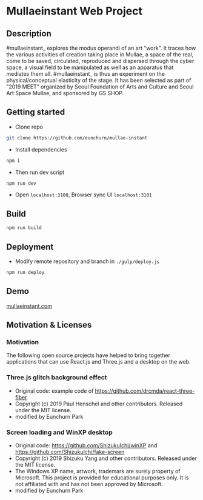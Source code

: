 # Mullaeinstant Web Project

## Description

\#mullaeinstant\_ explores the modus operandi of an art “work”. It traces how the various activities of creation taking place in Mullae, a space of the real, come to be saved, circulated, reproduced and dispersed through the cyber space, a visual field to be manipulated as well as an apparatus that mediates them all. #mullaeinstant_ is thus an experiment on the physical/conceptual elasticity of the stage. It has been selected as part of “2019 MEET” organized by Seoul Foundation of Arts and Culture and Seoul Art Space Mullae, and sponsored by GS SHOP.

## Getting started

- Clone repo

```bash
git clone https://github.com/eunchurn/mullae-instant
```

- Install dependencies

```bash
npm i
```

- Then run dev script

```bash
npm run dev
```

- Open `localhost:3100`, Browser sync UI `localhost:3101`

## Build

```bash
npm run build
```

## Deployment

- Modify remote repository and branch in `./gulp/deploy.js`

```bash
npm run deploy
```

## Demo

[mullaeinstant.com](https://mullaeinstant.com/)

## Motivation & Licenses

### Motivation

The following open source projects have helped to bring together applications that can use React.js and Three.js and a desktop on the web.

### Three.js glitch background effect

- Original code: example code of https://github.com/drcmda/react-three-fiber
- Copyright (c) 2019 Paul Henschel and other contributors. Released under the MIT license.
- modified by Eunchurn Park

### Screen loading and WinXP desktop

- Original code: https://github.com/ShizukuIchi/winXP and https://github.com/ShizukuIchi/fake-screen
- Copyright (c) 2019 Shizuku Yang and other contributors. Released under the MIT license.
- The Windows XP name, artwork, trademark are surely property of Microsoft. This project is provided for educational purposes only. It is not affiliated with and has not been approved by Microsoft.
- modified by Eunchurn Park
